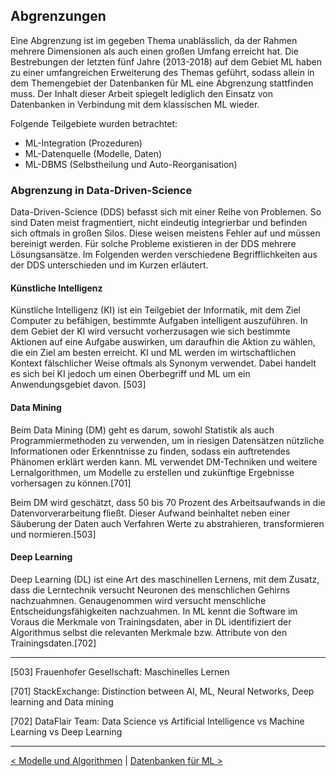 ## Abgrenzungen

Eine Abgrenzung ist im gegeben Thema unablässlich, da der Rahmen mehrere Dimensionen als auch einen großen Umfang erreicht hat. Die Bestrebungen der letzten fünf Jahre (2013-2018) auf dem Gebiet ML haben zu einer umfangreichen Erweiterung des Themas geführt, sodass allein in dem Themengebiet der Datenbanken für ML eine Abgrenzung stattfinden muss. Der Inhalt dieser Arbeit spiegelt lediglich den Einsatz von Datenbanken in Verbindung mit dem klassischen ML wieder.

Folgende Teilgebiete wurden betrachtet:

- ML-Integration (Prozeduren)
- ML-Datenquelle (Modelle, Daten)
- ML-DBMS (Selbstheilung und Auto-Reorganisation)

### Abgrenzung in Data-Driven-Science

Data-Driven-Science (DDS) befasst sich mit einer Reihe von Problemen. So sind Daten meist fragmentiert, nicht eindeutig integrierbar und befinden sich oftmals in großen Silos. Diese weisen meistens Fehler auf und müssen bereinigt werden. Für solche Probleme existieren in der DDS mehrere Lösungsansätze. Im Folgenden werden verschiedene Begrifflichkeiten aus der DDS unterschieden und im Kurzen erläutert.

#### Künstliche Intelligenz

Künstliche Intelligenz (KI) ist ein Teilgebiet der Informatik, mit dem Ziel Computer zu befähigen, bestimmte Aufgaben intelligent auszuführen. In dem Gebiet der KI wird versucht vorherzusagen wie sich bestimmte Aktionen auf eine Aufgabe auswirken, um daraufhin die Aktion zu wählen, die ein Ziel am besten erreicht. KI und ML werden im wirtschaftlichen Kontext fälschlicher Weise oftmals als Synonym verwendet. Dabei handelt es sich bei KI jedoch um einen Oberbegriff und ML um ein Anwendungsgebiet davon. [503]

#### Data Mining

Beim Data Mining (DM) geht es darum, sowohl Statistik als auch Programmiermethoden zu verwenden, um in riesigen Datensätzen nützliche Informationen oder Erkenntnisse zu finden, sodass ein auftretendes Phänomen erklärt werden kann. ML verwendet DM-Techniken und weitere Lernalgorithmen, um Modelle zu erstellen und zukünftige Ergebnisse vorhersagen zu können.[701]

Beim DM wird geschätzt, dass 50 bis 70 Prozent des Arbeitsaufwands in die Datenvorverarbeitung fließt. Dieser Aufwand beinhaltet neben einer Säuberung der Daten auch Verfahren Werte zu abstrahieren, transformieren und normieren.[503]

#### Deep Learning

Deep Learning (DL) ist eine Art des maschinellen Lernens, mit dem Zusatz, dass die Lerntechnik versucht Neuronen des menschlichen Gehirns nachzuahmnen. Genaugenommen wird versucht menschliche Entscheidungsfähigkeiten nachzuahmen. In ML kennt die Software im Voraus die Merkmale von Trainingsdaten, aber in DL identifiziert der Algorithmus selbst die relevanten Merkmale bzw. Attribute von den Trainingsdaten.[702]

---

[503] Frauenhofer Gesellschaft: Maschinelles Lernen

[701] StackExchange: Distinction between AI, ML, Neural Networks, Deep learning and Data mining

[702] DataFlair Team: Data Science vs Artificial Intelligence vs Machine Learning vs Deep Learning

---

[< Modelle und Algorithmen](06_ml_modelsAlgo.md) | [Datenbanken für ML >](08_dbml.md)
